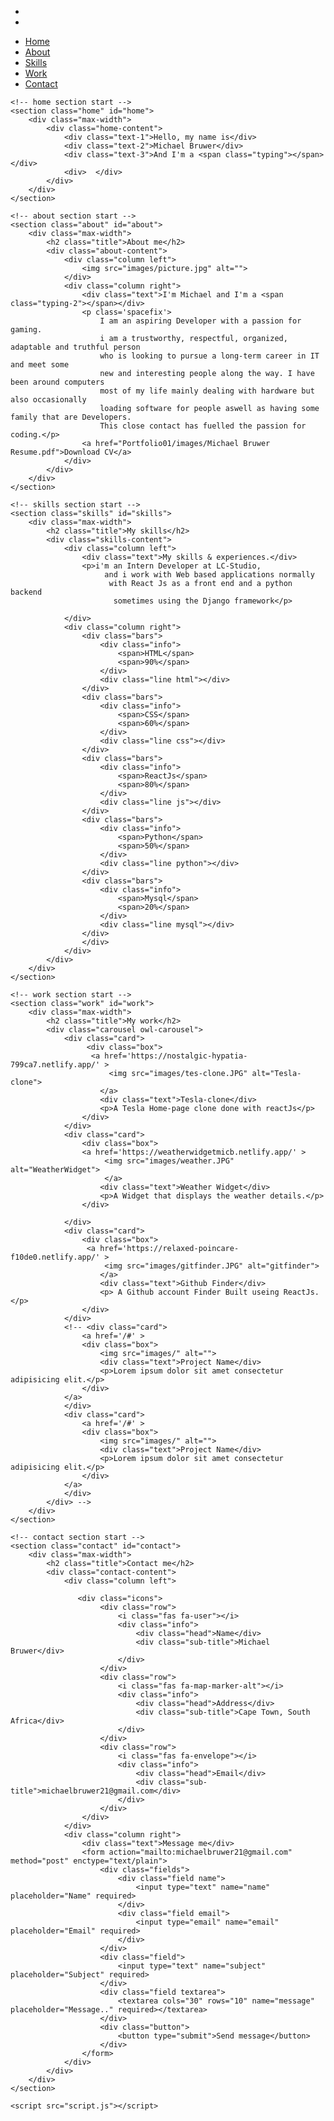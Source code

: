 <!DOCTYPE html>
<html lang="en">
<head>
    <meta charset="UTF-8">
    <meta name="viewport" content="width=device-width, initial-scale=1.0">
    <title>Michael Bruwer</title>
    <link rel="stylesheet" href="style.css">
    <script src="https://kit.fontawesome.com/a076d05399.js"></script>
    <script src="https://code.jquery.com/jquery-3.5.1.min.js"></script>
    <script src="https://cdnjs.cloudflare.com/ajax/libs/typed.js/2.0.11/typed.min.js"></script>
    <script src="https://cdnjs.cloudflare.com/ajax/libs/waypoints/4.0.1/jquery.waypoints.min.js"></script>
    <script src="https://cdnjs.cloudflare.com/ajax/libs/OwlCarousel2/2.3.4/owl.carousel.min.js"></script>
    <link rel="stylesheet" href="https://cdnjs.cloudflare.com/ajax/libs/OwlCarousel2/2.3.4/assets/owl.carousel.min.css"/>

</head>
<body>
    <div class="scroll-up-btn">
        <i class="fas fa-angle-up"></i>
    </div>
    <nav class="navbar">
        <div class="max-width">   
            <div>
                <ul class="menu">
                    <li><a href='https://github.com/MichaelBruwer' ><i class="fab fa-github fa-lg"></i></a></li>
                    <li><a href='https://www.linkedin.com/in/michael-bruwer-2806a41a9/'><i class="fab fa-linkedin fa-lg"></i></a></li>
                </ul>
            </div>         
            <ul class="menu">
                <li><a href="#home" class="menu-btn">Home</a></li>
                <li><a href="#about" class="menu-btn">About</a></li>                
                <li><a href="#skills" class="menu-btn">Skills</a></li>   
                <li><a href="#work" class="menu-btn">Work</a></li>              
                <li><a href="#contact" class="menu-btn">Contact</a></li>
            </ul>
            <div class="menu-btn">
                <i class="fas fa-bars"></i>
            </div>
        </div>
    </nav>

    <!-- home section start -->
    <section class="home" id="home">
        <div class="max-width">
            <div class="home-content">
                <div class="text-1">Hello, my name is</div>
                <div class="text-2">Michael Bruwer</div>
                <div class="text-3">And I'm a <span class="typing"></span></div>
                <div>  </div>
            </div>
        </div>
    </section>

    <!-- about section start -->
    <section class="about" id="about">
        <div class="max-width">
            <h2 class="title">About me</h2>
            <div class="about-content">
                <div class="column left">
                    <img src="images/picture.jpg" alt="">
                </div>
                <div class="column right">
                    <div class="text">I'm Michael and I'm a <span class="typing-2"></span></div>
                    <p class='spacefix'>
                        I am an aspiring Developer with a passion for gaming.
                        i am a trustworthy, respectful, organized, adaptable and truthful person
                        who is looking to pursue a long-term career in IT and meet some
                        new and interesting people along the way. I have been around computers
                        most of my life mainly dealing with hardware but also occasionally
                        loading software for people aswell as having some family that are Developers.
                        This close contact has fuelled the passion for coding.</p>
                    <a href="Portfolio01/images/Michael Bruwer Resume.pdf">Download CV</a>
                </div>
            </div>
        </div>
    </section>

    <!-- skills section start -->
    <section class="skills" id="skills">
        <div class="max-width">
            <h2 class="title">My skills</h2>
            <div class="skills-content">
                <div class="column left">
                    <div class="text">My skills & experiences.</div>
                    <p>i'm an Intern Developer at LC-Studio,
                         and i work with Web based applications normally
                          with React Js as a front end and a python backend
                           sometimes using the Django framework</p>

                </div>
                <div class="column right">
                    <div class="bars">
                        <div class="info">
                            <span>HTML</span>
                            <span>90%</span>
                        </div>
                        <div class="line html"></div>
                    </div>
                    <div class="bars">
                        <div class="info">
                            <span>CSS</span>
                            <span>60%</span>
                        </div>
                        <div class="line css"></div>
                    </div>
                    <div class="bars">
                        <div class="info">
                            <span>ReactJs</span>
                            <span>80%</span>
                        </div>
                        <div class="line js"></div>
                    </div>
                    <div class="bars">
                        <div class="info">
                            <span>Python</span>
                            <span>50%</span>
                        </div>
                        <div class="line python"></div>
                    </div>
                    <div class="bars">
                        <div class="info">
                            <span>Mysql</span>
                            <span>20%</span>
                        </div>
                        <div class="line mysql"></div>
                    </div>
                    </div>
                </div>
            </div>
        </div>
    </section>

    <!-- work section start -->
    <section class="work" id="work">
        <div class="max-width">
            <h2 class="title">My work</h2>
            <div class="carousel owl-carousel">
                <div class="card">
                     <div class="box">
                      <a href='https://nostalgic-hypatia-799ca7.netlify.app/' >
                          <img src="images/tes-clone.JPG" alt="Tesla-clone">
                        </a>
                        <div class="text">Tesla-clone</div>
                        <p>A Tesla Home-page clone done with reactJs</p>
                    </div>
                </div>
                <div class="card">
                    <div class="box">
                    <a href='https://weatherwidgetmicb.netlify.app/' >
                         <img src="images/weather.JPG" alt="WeatherWidget">
                         </a>
                        <div class="text">Weather Widget</div>
                        <p>A Widget that displays the weather details.</p>
                    </div>

                </div>
                <div class="card">
                    <div class="box">
                     <a href='https://relaxed-poincare-f10de0.netlify.app/' >
                         <img src="images/gitfinder.JPG" alt="gitfinder">
                        </a>
                        <div class="text">Github Finder</div>
                        <p> A Github account Finder Built useing ReactJs.</p>
                    </div>
                </div>
                <!-- <div class="card">
                    <a href='/#' >
                    <div class="box">
                        <img src="images/" alt="">
                        <div class="text">Project Name</div>
                        <p>Lorem ipsum dolor sit amet consectetur adipisicing elit.</p>
                    </div>
                </a>
                </div>
                <div class="card">
                    <a href='/#' >
                    <div class="box">
                        <img src="images/" alt="">
                        <div class="text">Project Name</div>
                        <p>Lorem ipsum dolor sit amet consectetur adipisicing elit.</p>
                    </div>
                </a>
                </div>
            </div> -->
        </div>
    </section>

    <!-- contact section start -->
    <section class="contact" id="contact">
        <div class="max-width">
            <h2 class="title">Contact me</h2>
            <div class="contact-content">
                <div class="column left">

                   <div class="icons">
                        <div class="row">
                            <i class="fas fa-user"></i>
                            <div class="info">
                                <div class="head">Name</div>
                                <div class="sub-title">Michael Bruwer</div>
                            </div>
                        </div>
                        <div class="row">
                            <i class="fas fa-map-marker-alt"></i>
                            <div class="info">
                                <div class="head">Address</div>
                                <div class="sub-title">Cape Town, South Africa</div>
                            </div>
                        </div>
                        <div class="row">
                            <i class="fas fa-envelope"></i>
                            <div class="info">
                                <div class="head">Email</div>
                                <div class="sub-title">michaelbruwer21@gmail.com</div>
                            </div>
                        </div>
                    </div>
                </div>
                <div class="column right">
                    <div class="text">Message me</div>
                    <form action="mailto:michaelbruwer21@gmail.com" method="post" enctype="text/plain">
                        <div class="fields">
                            <div class="field name">
                                <input type="text" name="name" placeholder="Name" required>
                            </div>
                            <div class="field email">
                                <input type="email" name="email" placeholder="Email" required>
                            </div>
                        </div>
                        <div class="field">
                            <input type="text" name="subject" placeholder="Subject" required>
                        </div>
                        <div class="field textarea">
                            <textarea cols="30" rows="10" name="message" placeholder="Message.." required></textarea>
                        </div>
                        <div class="button">
                            <button type="submit">Send message</button>
                        </div>
                    </form>
                </div>
            </div>
        </div>
    </section>

    <script src="script.js"></script>

</body>
</html>
